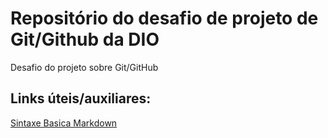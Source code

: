 # Repositório do desafio de projeto de Git/Github da DIO
Desafio do projeto sobre Git/GitHub


## Links úteis/auxiliares:
[Sintaxe Basica Markdown](https://www.markdownguide.org/basic-syntax/)
